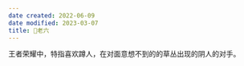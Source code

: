 ```yaml
---
date created: 2022-06-09
date modified: 2023-03-07
title: 🐤老六
---
```


王者荣耀中，特指喜欢蹲人，在对面意想不到的的草丛出现的阴人的对手。
